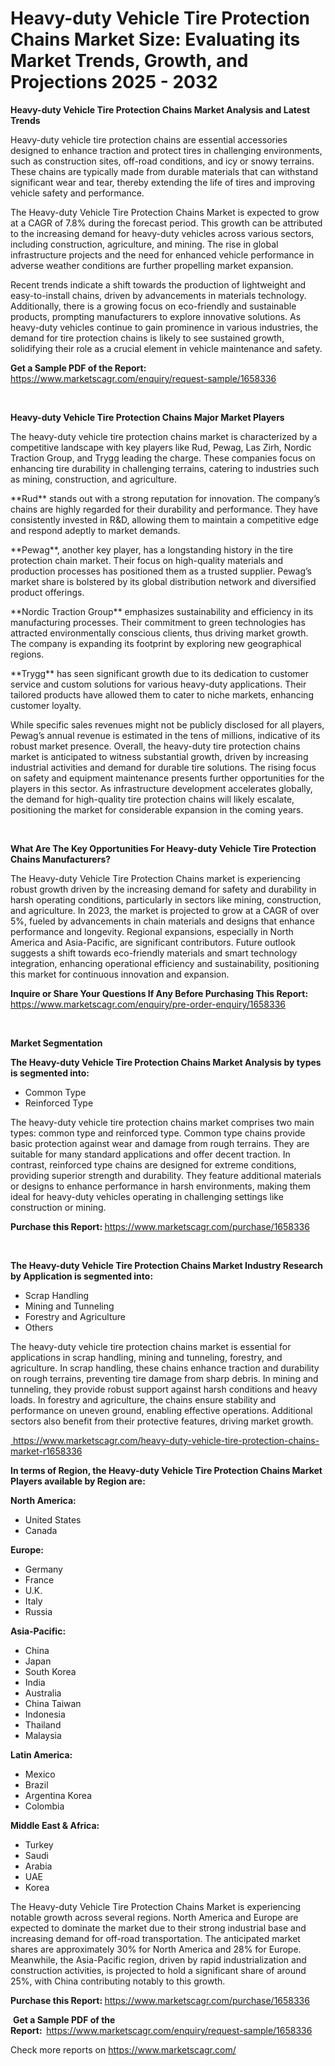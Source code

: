 <p><h1>Heavy-duty Vehicle Tire Protection Chains Market Size: Evaluating its Market Trends, Growth, and Projections 2025 - 2032</h1></p><p><strong>Heavy-duty Vehicle Tire Protection Chains Market Analysis and Latest Trends</strong></p>
<p><p>Heavy-duty vehicle tire protection chains are essential accessories designed to enhance traction and protect tires in challenging environments, such as construction sites, off-road conditions, and icy or snowy terrains. These chains are typically made from durable materials that can withstand significant wear and tear, thereby extending the life of tires and improving vehicle safety and performance.</p><p>The Heavy-duty Vehicle Tire Protection Chains Market is expected to grow at a CAGR of 7.8% during the forecast period. This growth can be attributed to the increasing demand for heavy-duty vehicles across various sectors, including construction, agriculture, and mining. The rise in global infrastructure projects and the need for enhanced vehicle performance in adverse weather conditions are further propelling market expansion.</p><p>Recent trends indicate a shift towards the production of lightweight and easy-to-install chains, driven by advancements in materials technology. Additionally, there is a growing focus on eco-friendly and sustainable products, prompting manufacturers to explore innovative solutions. As heavy-duty vehicles continue to gain prominence in various industries, the demand for tire protection chains is likely to see sustained growth, solidifying their role as a crucial element in vehicle maintenance and safety.</p></p>
<p><strong>Get a Sample PDF of the Report:&nbsp;</strong> <a href="https://www.marketscagr.com/enquiry/request-sample/1658336?utm_campaign=2800&utm_medium=2&utm_source=Github&utm_content=ia&utm_term=23032025&utm_id=heavy-duty-vehicle-tire-protection-chains">https://www.marketscagr.com/enquiry/request-sample/1658336</a></p>
<p>&nbsp;</p>
<p><strong>Heavy-duty Vehicle Tire Protection Chains Major Market Players</strong></p>
<p><p>The heavy-duty vehicle tire protection chains market is characterized by a competitive landscape with key players like Rud, Pewag, Las Zirh, Nordic Traction Group, and Trygg leading the charge. These companies focus on enhancing tire durability in challenging terrains, catering to industries such as mining, construction, and agriculture.</p><p>**Rud** stands out with a strong reputation for innovation. The company’s chains are highly regarded for their durability and performance. They have consistently invested in R&D, allowing them to maintain a competitive edge and respond adeptly to market demands.</p><p>**Pewag**, another key player, has a longstanding history in the tire protection chain market. Their focus on high-quality materials and production processes has positioned them as a trusted supplier. Pewag’s market share is bolstered by its global distribution network and diversified product offerings.</p><p>**Nordic Traction Group** emphasizes sustainability and efficiency in its manufacturing processes. Their commitment to green technologies has attracted environmentally conscious clients, thus driving market growth. The company is expanding its footprint by exploring new geographical regions.</p><p>**Trygg** has seen significant growth due to its dedication to customer service and custom solutions for various heavy-duty applications. Their tailored products have allowed them to cater to niche markets, enhancing customer loyalty.</p><p>While specific sales revenues might not be publicly disclosed for all players, Pewag’s annual revenue is estimated in the tens of millions, indicative of its robust market presence. Overall, the heavy-duty tire protection chains market is anticipated to witness substantial growth, driven by increasing industrial activities and demand for durable tire solutions. The rising focus on safety and equipment maintenance presents further opportunities for the players in this sector. As infrastructure development accelerates globally, the demand for high-quality tire protection chains will likely escalate, positioning the market for considerable expansion in the coming years.</p></p>
<p>&nbsp;</p>
<p><strong>What Are The Key Opportunities For Heavy-duty Vehicle Tire Protection Chains Manufacturers?</strong></p>
<p><p>The Heavy-duty Vehicle Tire Protection Chains market is experiencing robust growth driven by the increasing demand for safety and durability in harsh operating conditions, particularly in sectors like mining, construction, and agriculture. In 2023, the market is projected to grow at a CAGR of over 5%, fueled by advancements in chain materials and designs that enhance performance and longevity. Regional expansions, especially in North America and Asia-Pacific, are significant contributors. Future outlook suggests a shift towards eco-friendly materials and smart technology integration, enhancing operational efficiency and sustainability, positioning this market for continuous innovation and expansion.</p></p>
<p><strong>Inquire or Share Your Questions If Any Before Purchasing This Report:</strong> <a href="https://www.marketscagr.com/enquiry/pre-order-enquiry/1658336?utm_campaign=2800&utm_medium=2&utm_source=Github&utm_content=ia&utm_term=23032025&utm_id=heavy-duty-vehicle-tire-protection-chains">https://www.marketscagr.com/enquiry/pre-order-enquiry/1658336</a></p>
<p>&nbsp;</p>
<p><strong>Market Segmentation</strong></p>
<p><strong>The Heavy-duty Vehicle Tire Protection Chains Market Analysis by types is segmented into:</strong></p>
<p><ul><li>Common Type</li><li>Reinforced Type</li></ul></p>
<p><p>The heavy-duty vehicle tire protection chains market comprises two main types: common type and reinforced type. Common type chains provide basic protection against wear and damage from rough terrains. They are suitable for many standard applications and offer decent traction. In contrast, reinforced type chains are designed for extreme conditions, providing superior strength and durability. They feature additional materials or designs to enhance performance in harsh environments, making them ideal for heavy-duty vehicles operating in challenging settings like construction or mining.</p></p>
<p><strong>Purchase this Report:&nbsp;</strong><a href="https://www.marketscagr.com/purchase/1658336?utm_campaign=2800&utm_medium=2&utm_source=Github&utm_content=ia&utm_term=23032025&utm_id=heavy-duty-vehicle-tire-protection-chains">https://www.marketscagr.com/purchase/1658336</a></p>
<p>&nbsp;</p>
<p><strong>The Heavy-duty Vehicle Tire Protection Chains Market Industry Research by Application is segmented into:</strong></p>
<p><ul><li>Scrap Handling</li><li>Mining and Tunneling</li><li>Forestry and Agriculture</li><li>Others</li></ul></p>
<p><p>The heavy-duty vehicle tire protection chains market is essential for applications in scrap handling, mining and tunneling, forestry, and agriculture. In scrap handling, these chains enhance traction and durability on rough terrains, preventing tire damage from sharp debris. In mining and tunneling, they provide robust support against harsh conditions and heavy loads. In forestry and agriculture, the chains ensure stability and performance on uneven ground, enabling effective operations. Additional sectors also benefit from their protective features, driving market growth.</p></p>
<p><a href="https://www.marketscagr.com/heavy-duty-vehicle-tire-protection-chains-market-r1658336?utm_campaign=2800&utm_medium=2&utm_source=Github&utm_content=ia&utm_term=23032025&utm_id=heavy-duty-vehicle-tire-protection-chains">&nbsp;https://www.marketscagr.com/heavy-duty-vehicle-tire-protection-chains-market-r1658336</a></p>
<p><strong>In terms of Region, the Heavy-duty Vehicle Tire Protection Chains Market Players available by Region are:</strong></p>
<p>
    <p> <strong> North America: </strong>
        <ul>
            <li>United States</li>
            <li>Canada</li>
        </ul>
        </p> 
    <p> <strong> Europe: </strong>
        <ul>
            <li>Germany</li>
            <li>France</li>
            <li>U.K.</li>
            <li>Italy</li>
            <li>Russia</li>
        </ul>
        </p> 
    <p> <strong> Asia-Pacific: </strong>
        <ul>
            <li>China</li>
            <li>Japan</li>
            <li>South Korea</li>
            <li>India</li>
            <li>Australia</li>
            <li>China Taiwan</li>
            <li>Indonesia</li>
            <li>Thailand</li>
            <li>Malaysia</li>
        </ul>
        </p> 
    <p> <strong> Latin America: </strong>
        <ul>
            <li>Mexico</li>
            <li>Brazil</li>
            <li>Argentina Korea</li>
            <li>Colombia</li>
        </ul>
        </p> 
    <p> <strong> Middle East & Africa: </strong>
        <ul>
            <li>Turkey</li>
            <li>Saudi</li>
            <li>Arabia</li>
            <li>UAE</li>
            <li>Korea</li>
        </ul>
    </p>
    </p>
<p><p>The Heavy-duty Vehicle Tire Protection Chains Market is experiencing notable growth across several regions. North America and Europe are expected to dominate the market due to their strong industrial base and increasing demand for off-road transportation. The anticipated market shares are approximately 30% for North America and 28% for Europe. Meanwhile, the Asia-Pacific region, driven by rapid industrialization and construction activities, is projected to hold a significant share of around 25%, with China contributing notably to this growth.</p></p>
<p><strong>Purchase this Report: </strong><a href="https://www.marketscagr.com/purchase/1658336?utm_campaign=2800&utm_medium=2&utm_source=Github&utm_content=ia&utm_term=23032025&utm_id=heavy-duty-vehicle-tire-protection-chains">https://www.marketscagr.com/purchase/1658336</a></p>
<p>&nbsp;<strong>Get a Sample PDF of the Report:&nbsp;&nbsp;</strong><a href="https://www.marketscagr.com/enquiry/request-sample/1658336?utm_campaign=2800&utm_medium=2&utm_source=Github&utm_content=ia&utm_term=23032025&utm_id=heavy-duty-vehicle-tire-protection-chains">https://www.marketscagr.com/enquiry/request-sample/1658336</a></p>
<p><strong></strong></p>
<p>Check more reports on <a href="https://www.marketscagr.com/?utm_campaign=2800&utm_medium=2&utm_source=Github&utm_content=ia&utm_term=23032025&utm_id=heavy-duty-vehicle-tire-protection-chains">https://www.marketscagr.com/</a></p>